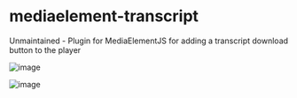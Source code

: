 # mediaelement-transcript
Unmaintained - Plugin for MediaElementJS for adding a transcript download button to the player


![image](https://user-images.githubusercontent.com/2962327/197854251-6182ddda-9ff8-4207-be44-9c3c2bb83f4d.png)

![image](https://user-images.githubusercontent.com/2962327/197854357-b545e525-3da1-4af4-a668-faaee9ab7c77.png)

